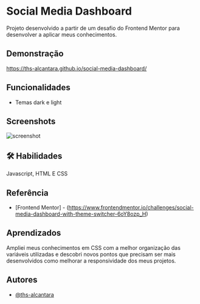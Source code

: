 
# Social Media Dashboard

Projeto desenvolvido a partir de um desafio do Frontend Mentor para desenvolver a aplicar
meus conhecimentos.


## Demonstração

https://ths-alcantara.github.io/social-media-dashboard/

## Funcionalidades

- Temas dark e light


## Screenshots

![screenshot](https://user-images.githubusercontent.com/82242198/199043371-3f6b66d4-17bb-4705-83f9-9afc8d09637d.png)


## 🛠 Habilidades
Javascript, HTML E CSS


## Referência

 - [Frontend Mentor] - (https://www.frontendmentor.io/challenges/social-media-dashboard-with-theme-switcher-6oY8ozp_H)

## Aprendizados
Ampliei meus conhecimentos em CSS com a melhor organização das variáveis utilizadas e descobri novos pontos que precisam ser mais desenvolvidos como melhorar a responsividade dos meus projetos.
## Autores

- [@ths-alcantara](https://github.com/ths-alcantara)
